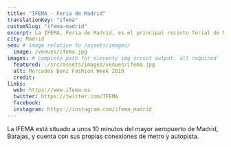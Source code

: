 ```yaml
---
title: "IFEMA - Feria de Madrid"
translationKey: "ifema"
customSlug: "ifema-madrid"
excerpt: La IFEMA, Feria de Madrid, es el principal recinto ferial de Madrid. Actúa a la vez como organizador y operador del terreno.
city: Madrid
seo: # image relative to /assets/images/
  image: /venues/ifema.jpg
images: # complete path for eleventy img srcset output, alt required
  featured: ./src/assets/images/venues/ifema.jpg
  alt: Mercedes Benz Fashion Week 2019
  credit:
links:
  web: https://www.ifema.es
  twitter: https://twitter.com/IFEMA
  facebook:
  instagram: https://instagram.com/ifema_madrid
---
```


La IFEMA está situado a unos 10 minutos del mayor aeropuerto de Madrid, Barajas, y cuenta con sus propias conexiones de metro y autopista.
